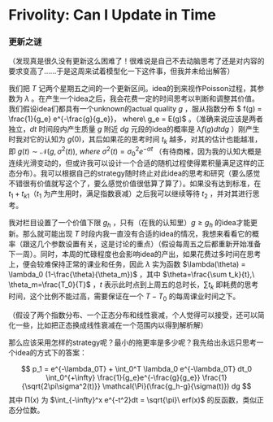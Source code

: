 # Frivolity: Can I Update in Time

### 更新之谜

（发现真是很久没有更新这么困难了！很难说是自己不去动脑思考了还是对内容的要求变高了……于是这周来试着模型化一下这件事，但我并未给出解答）

我们把 $T$ 记两个星期五之间的一个更新区间。idea的到来视作Poisson过程，其参数为 $\lambda$ 。在产生一个idea之后，我会花费一定的时间思考以判断和调整其价值。我们假设idea们都具有一个unknown的actual quality $g$ ，服从指数分布 $ f(g) = \frac{1}{g_e} e^{-\frac{g}{g_e}}， where\ g_e = E(g)$ 。（准确来说应该是两者独立，$dt$ 时间段内产生质量 $g$ 附近 $dg$ 元段的idea的概率是 $\lambda f(g)dtdg$ ）刚产生时我对它的认知为 $g(0)$，其后如果花的思考时间 $t_k$ 越多，对其的估计也能越准，即 $g(t) \sim \mathcal N(g, \sigma^2(t)),\ where\ \sigma^2(t)=\sigma_0^2e^{-\alpha t}$ （有待商榷，因为我的认知大概是连续光滑变动的，但或许我可以设计一个合适的随机过程使得累积量满足这样的正态分布）。我可以根据自己的strategy随时终止对此idea的思考和研究（要么感觉不错很有价值就写这个了，要么感觉价值很低算了算了）。如果没有达到标准，在 $t_1 + t_{k1}$（$t_1$ 为产生用时，满足指数衰减）之后我可以继续等待 $t_2$ ，并对其进行思考。

我对栏目设置了一个价值下限 $g_h$ ，只有（在我的认知里）$g \geq g_h$ 的idea才能更新。那么就可能出现 $T$ 时段内我一直没有合适的idea的情况，我想来看看它的概率（跟这几个参数设置有关，这是讨论的重点）（假设每周五之后都重新开始准备下一周）。同时，本周的忙碌程度也会影响idea的产出，如果花费过多时间在思考上，便会较难保持正常的课业和任务，因此 $\lambda$ 实为函数 $\lambda(\theta) = \lambda_0 (1-\frac{\theta}{\theta_m})$ ，其中 $\theta=\frac{\sum t_k}{t},\ \theta_m=\frac{T_0}{T}$ ，$t$ 表示此时点到上周五的总时长，$\sum t_k$ 即耗费的思考时间，这个比例不能过高，需要保证在一个 $T - T_0$ 的每周课业时间之下。

（假设了两个指数分布、一个正态分布和线性衰减，个人觉得可以接受，还可以简化一些，比如把正态换成线性衰减在一个范围内以得到解析解）

那么应该采用怎样的strategy呢？最小的拖更率是多少呢？我先给出永远只思考一个idea的方式下的答案：

$$
p_1 = e^{-\lambda_0T} + \int_0^T \lambda_0 e^{-\lambda_0T} dt_0 \int_0^{+\infty} \frac{1}{g_e}e^{-\frac{g}{g_e}} \frac{1}{\sqrt{2\pi\sigma^2(t)}} \mathcal{\Pi}(\frac{g_h-g}{\sigma(t)}) dg
$$
其中 $\mathcal{\Pi}(x)$ 为 $\int_{-\infty}^x e^{-t^2}dt = \sqrt{\pi}\ erf(x)$ 的反函数，类似正态分位数。
